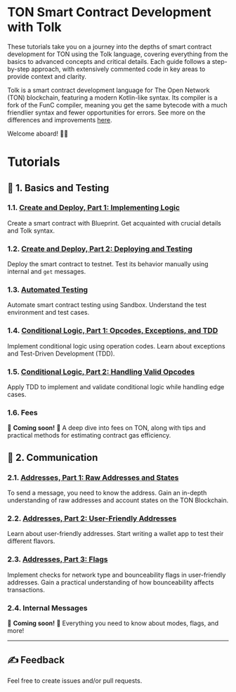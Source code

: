 # TON Smart Contract Development with Tolk

These tutorials take you on a journey into the depths of smart contract development for TON using the Tolk language, covering everything from the basics to advanced concepts and critical details. Each guide follows a step-by-step approach, with extensively commented code in key areas to provide context and clarity.

Tolk is a smart contract development language for The Open Network (TON) blockchain, featuring a modern Kotlin-like syntax. Its compiler is a fork of the FunC compiler, meaning you get the same bytecode with a much friendlier syntax and fewer opportunities for errors. See more on the differences and improvements [here](https://docs.ton.org/v3/documentation/smart-contracts/tolk/tolk-vs-func/in-detail).

Welcome aboard! 🏴‍☠️

# Tutorials

## 👶 1. Basics and Testing

### 1.1. [Create and Deploy, Part 1: Implementing Logic](1-1-create-and-deploy-1/README.md)

Create a smart contract with Blueprint. Get acquainted with crucial details and Tolk syntax.

### 1.2. [Create and Deploy, Part 2: Deploying and Testing](1-2-create-and-deploy-2/README.md)

Deploy the smart contract to testnet. Test its behavior manually using internal and `get` messages.

### 1.3. [Automated Testing](1-3-tests/README.md)

Automate smart contract testing using Sandbox. Understand the test environment and test cases.

### 1.4. [Conditional Logic, Part 1: Opcodes, Exceptions, and TDD](1-4-opcodes-and-tdd-1/README.md)

Implement conditional logic using operation codes. Learn about exceptions and Test-Driven Development (TDD).

### 1.5. [Conditional Logic, Part 2: Handling Valid Opcodes](1-5-opcodes-and-tdd-2/README.md)

Apply TDD to implement and validate conditional logic while handling edge cases.

### 1.6. Fees

🚧 **Coming soon!** 🚧 A deep dive into fees on TON, along with tips and practical methods for estimating contract gas efficiency. 

## 👦 2. Communication

### 2.1. [Addresses, Part 1: Raw Addresses and States](2-1-addresses-and-states-1/README.md)

To send a message, you need to know the address. Gain an in-depth understanding of raw addresses and account states on the TON Blockchain.

### 2.2. [Addresses, Part 2: User-Friendly Addresses](2-2-addresses-and-states-2/README.md)

Learn about user-friendly addresses. Start writing a wallet app to test their different flavors.

### 2.3. [Addresses, Part 3: Flags](2-3-addresses-and-states-3/README.md)

Implement checks for network type and bounceability flags in user-friendly addresses. Gain a practical understanding of how bounceability affects transactions.

### 2.4. Internal Messages

🚧 **Coming soon!** 🚧 Everything you need to know about modes, flags, and more!

---

## ✍️ Feedback

Feel free to create issues and/or pull requests.